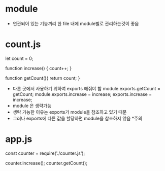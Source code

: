 # module

- 연관되어 있는 기능끼리 한 file 내에 module별로 관리하는것이 좋음

# count.js

let count = 0;

function increase() {
count++;
}

function getCount(){
return count;
}

- 다른 곳에서 사용하기 위하여 exports 해줘야 함
  module.exports.getCount = getCount;
  module.exports.increase = increase;
  exports.increase = increase;
- module 은 생략가능
- 생략 가능한 이유는 exports가 module을 참조하고 있기 때문
- 그러나 exports에 다른 값을 할당하면 module을 참조하지 않음 \*주의

# app.js

const counter = require('./counter.js');

counter.increase();
counter.getCount();
